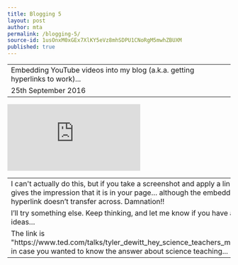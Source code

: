 ```yaml
---
title: Blogging 5
layout: post
author: mta
permalink: /blogging-5/
source-id: 1usOnxM0xGEx7XlKY5eVz8mhSDPU1CNoRgM5mwhZBUXM
published: true
---
```

<table>
  <tr>
    <td>Embedding YouTube videos into my blog (a.k.a. getting hyperlinks to work)...</td>
  </tr>
  <tr>
    <td>25th September 2016</td>
  </tr>
</table>


<iframe width="auto" height="auto" src="https://www.ted.com/talks/tyler_dewitt_hey_science_teachers_make_it_fun" frameborder="0" allowfullscreen></iframe>

<table>
  <tr>
    <td>I can't actually do this, but if you take a screenshot and apply a link, then it gives the impression that it is in your page… although the embedded hyperlink doesn’t transfer across.  Damnation!!</td>
  </tr>
  <tr>
    <td>I’ll try something else.  Keep thinking, and let me know if you have any bright ideas…</td>
  </tr>
  <tr>
    <td>The link is "https://www.ted.com/talks/tyler_dewitt_hey_science_teachers_make_it_fun" in case you wanted to know the answer about science teaching...</td>
  </tr>
</table>


